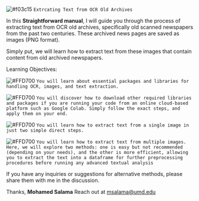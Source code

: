 ![#f03c15](https://via.placeholder.com/15/f03c15/000000?text=+)
`Extrcating Text from OCR Old Archives`


In this **Straightforward manual**, I will guide you through the process of extracting text from OCR old archives, specifically old scanned newspapers from the past two centuries.
These archived news pages are saved as images (PNG format).

Simply put, we will learn how to extract text from these images that contain content from old archived newspapers.

Learning Objectives:


![#FFD700](https://via.placeholder.com/15/FFD700/000000?text=+)
`You will learn about essential packages and libraries for handling OCR, images, and text extraction.`

![#FFD700](https://via.placeholder.com/15/FFD700/000000?text=+)
`You will discover how to download other required libraries and packages if you are running your code from an online cloud-based platform such as Google Colab. Simply follow the exact steps, and apply them on your end.`

![#FFD700](https://via.placeholder.com/15/FFD700/000000?text=+)
`You will learn how to extract text from a single image in just two simple direct steps.`


![#FFD700](https://via.placeholder.com/15/FFD700/000000?text=+)
`You will learn how to extract text from multiple images. Here, we will explore two methods: one is easy but not recommended (depending on your needs), and the other is more efficient, allowing you to extract the text into a dataframe for further preprocessing procedures before running any advanced textual analysis`


If you have any inquiries or suggestions for alternative methods, please share them with me in the discussion.


Thanks,
**Mohamed Salama**
Reach out at msalama@umd.edu 
